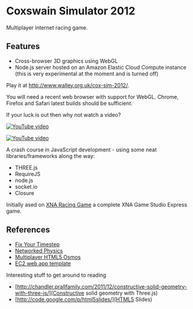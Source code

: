 Coxswain Simulator 2012
=======================

Multiplayer internet racing game.

## Features

* Cross-browser 3D graphics using WebGL
* Node.js server hosted on an Amazon Elastic Cloud Compute instance (this is very experimental at the moment and is turned off)

Play it at <a href="http://www.walley.org.uk/cox-sim-2012/">http://www.walley.org.uk/cox-sim-2012/</a>.

You will need a recent web browser with support for WebGL. Chrome, Firefox and Safari latest builds should be sufficient.

If your luck is out then why not watch a video?

<a href="http://www.youtube.com/watch?v=_G5Tbw_gorA"><img src="http://i4.ytimg.com/vi/_G5Tbw_gorA/default.jpg" alt="YouTube video"></a>

<a href="http://www.youtube.com/watch?v=3Siv_VyzRfs"><img src="http://i4.ytimg.com/vi/3Siv_VyzRfs/default.jpg" alt="YouTube video"></a>

A crash course in JavaScript development - using some neat libraries/frameworks along the way:

* THREE.js
* RequireJS
* node.js
* socket.io
* Closure

Initially ased on <a href="http://exdream.com/XnaRacingGame/">XNA Racing Game</a> a complete XNA Game Studio Express game.

## References

* [Fix Your Timestep](http://gafferongames.com/game-physics/fix-your-timestep/)
* [Networked Physics](http://gafferongames.com/game-physics/networked-physics/)
* [Multiplayer HTML5 Osmos](https://github.com/borismus/osmus)
* [EC2 web app template](https://github.com/rsms/ec2-webapp)

Interesting stuff to get around to reading

* [http://chandler.prallfamily.com/2011/12/constructive-solid-geometry-with-three-js/](Constructive solid geometry with Three.js)
* [http://code.google.com/p/html5slides/](HTML5 Slides)

